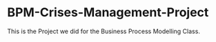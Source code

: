 # BPM-Crises-Management-Project
This is the Project we did for the Business Process Modelling Class.
